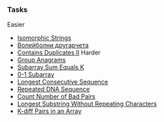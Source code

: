 ### Tasks
Easier
* [Isomorphic Strings](https://leetcode.com/problems/isomorphic-strings/description/)
* [Волейболни другарчета](https://www.hackerrank.com/contests/sda-hw-8/challenges/volleyball-friends/problem)
* [Contains Duplicates II](https://leetcode.com/problems/contains-duplicate-ii/)
Harder
* [Group Anagrams](https://leetcode.com/problems/group-anagrams/description/)
* [Subarray Sum Equals K](https://leetcode.com/problems/subarray-sum-equals-k/description/)
* [0-1 Subarray](https://www.hackerrank.com/contests/sda-homework-9/challenges/0-1-1/problem)
* [Longest Consecutive Sequence](https://leetcode.com/problems/longest-consecutive-sequence/description/)
* [Repeated DNA Sequence](https://leetcode.com/problems/repeated-dna-sequences/description/)
* [Count Number of Bad Pairs](https://leetcode.com/problems/count-number-of-bad-pairs/description/)
* [Longest Substring Without Repeating Characters](https://leetcode.com/problems/longest-substring-without-repeating-characters/)
* [K-diff Pairs in an Array](https://leetcode.com/problems/k-diff-pairs-in-an-array/description/)
